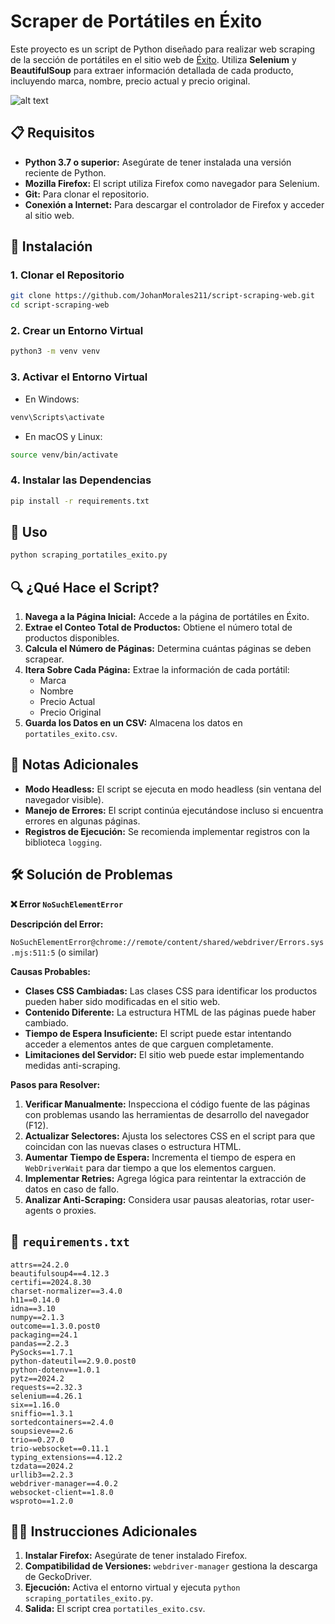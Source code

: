 # Scraper de Portátiles en Éxito

Este proyecto es un script de Python diseñado para realizar web scraping de la sección de portátiles en el sitio web de [Éxito](https://www.exito.com/tecnologia/computadores/portatiles). Utiliza **Selenium** y **BeautifulSoup** para extraer información detallada de cada producto, incluyendo marca, nombre, precio actual y precio original.

![alt text](https://forbes.co/_next/image?url=https%3A%2F%2Fcdn.forbes.co%2F2020%2F03%2FGrupo-%C3%89xito-1280x720-1.jpg%3Fv%3D1280720&w=3840&q=75)

## 📋 Requisitos

- **Python 3.7 o superior:** Asegúrate de tener instalada una versión reciente de Python.
- **Mozilla Firefox:** El script utiliza Firefox como navegador para Selenium.
- **Git:**  Para clonar el repositorio.
- **Conexión a Internet:** Para descargar el controlador de Firefox y acceder al sitio web.

## 🔧 Instalación

### 1. Clonar el Repositorio

```bash
git clone https://github.com/JohanMorales211/script-scraping-web.git
cd script-scraping-web
```

### 2. Crear un Entorno Virtual

```bash
python3 -m venv venv
```

### 3. Activar el Entorno Virtual

- En Windows:

```bash
venv\Scripts\activate
```

- En macOS y Linux:

```bash
source venv/bin/activate
```

### 4. Instalar las Dependencias

```bash
pip install -r requirements.txt
```

## 🚀 Uso

```bash
python scraping_portatiles_exito.py
```

## 🔍 ¿Qué Hace el Script?

1. **Navega a la Página Inicial:** Accede a la página de portátiles en Éxito.
2. **Extrae el Conteo Total de Productos:** Obtiene el número total de productos disponibles.
3. **Calcula el Número de Páginas:** Determina cuántas páginas se deben scrapear.
4. **Itera Sobre Cada Página:** Extrae la información de cada portátil:
    - Marca
    - Nombre
    - Precio Actual
    - Precio Original
5. **Guarda los Datos en un CSV:** Almacena los datos en `portatiles_exito.csv`.

## 📝 Notas Adicionales

- **Modo Headless:** El script se ejecuta en modo headless (sin ventana del navegador visible).
- **Manejo de Errores:** El script continúa ejecutándose incluso si encuentra errores en algunas páginas.
- **Registros de Ejecución:** Se recomienda implementar registros con la biblioteca `logging`.


## 🛠️ Solución de Problemas
**❌ Error `NoSuchElementError`**

**Descripción del Error:**

`NoSuchElementError@chrome://remote/content/shared/webdriver/Errors.sys.mjs:511:5` (o similar)

**Causas Probables:**

- **Clases CSS Cambiadas:** Las clases CSS para identificar los productos pueden haber sido modificadas en el sitio web.
- **Contenido Diferente:**  La estructura HTML de las páginas puede haber cambiado.
- **Tiempo de Espera Insuficiente:** El script puede estar intentando acceder a elementos antes de que carguen completamente.
- **Limitaciones del Servidor:** El sitio web puede estar implementando medidas anti-scraping.

**Pasos para Resolver:**

1. **Verificar Manualmente:** Inspecciona el código fuente de las páginas con problemas usando las herramientas de desarrollo del navegador (F12).
2. **Actualizar Selectores:** Ajusta los selectores CSS en el script para que coincidan con las nuevas clases o estructura HTML.
3. **Aumentar Tiempo de Espera:** Incrementa el tiempo de espera en `WebDriverWait` para dar tiempo a que los elementos carguen.
4. **Implementar Retries:** Agrega lógica para reintentar la extracción de datos en caso de fallo.
5. **Analizar Anti-Scraping:** Considera usar pausas aleatorias, rotar user-agents o proxies.

## 📄 `requirements.txt`

```plaintext
attrs==24.2.0
beautifulsoup4==4.12.3
certifi==2024.8.30
charset-normalizer==3.4.0
h11==0.14.0
idna==3.10
numpy==2.1.3
outcome==1.3.0.post0
packaging==24.1
pandas==2.2.3
PySocks==1.7.1
python-dateutil==2.9.0.post0
python-dotenv==1.0.1
pytz==2024.2
requests==2.32.3
selenium==4.26.1
six==1.16.0
sniffio==1.3.1
sortedcontainers==2.4.0
soupsieve==2.6
trio==0.27.0
trio-websocket==0.11.1
typing_extensions==4.12.2
tzdata==2024.2
urllib3==2.2.3
webdriver-manager==4.0.2
websocket-client==1.8.0
wsproto==1.2.0
```

## 🧑‍💻 Instrucciones Adicionales

1. **Instalar Firefox:** Asegúrate de tener instalado Firefox.
2. **Compatibilidad de Versiones:** `webdriver-manager` gestiona la descarga de GeckoDriver.
3. **Ejecución:** Activa el entorno virtual y ejecuta `python scraping_portatiles_exito.py`.
4. **Salida:** El script crea `portatiles_exito.csv`.
